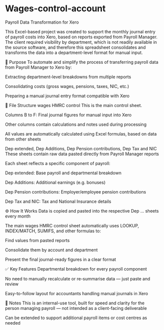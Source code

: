 # Wages-control-account
Payroll Data Transformation for Xero

This Excel-based project was created to support the monthly journal entry of payroll costs into Xero, based on reports exported from Payroll Manager. The client required visibility by department, which is not readily available in the source software, and therefore this spreadsheet consolidates and transforms the data into a department-level format for manual input.

🧾 Purpose
To automate and simplify the process of transferring payroll data from Payroll Manager to Xero by:

Extracting department-level breakdowns from multiple reports

Consolidating costs (gross wages, pensions, taxes, NIC, etc.)

Preparing a manual journal entry format compatible with Xero

📂 File Structure
wages HMRC control
This is the main control sheet.

Columns B to F: Final journal figures for manual input into Xero

Other columns contain calculations and notes used during processing

All values are automatically calculated using Excel formulas, based on data from other sheets

Dep extended, Dep Additions, Dep Pension contributions, Dep Tax and NIC
These sheets contain raw data pasted directly from Payroll Manager reports

Each sheet reflects a specific component of payroll:

Dep extended: Base payroll and departmental breakdown

Dep Additions: Additional earnings (e.g. bonuses)

Dep Pension contributions: Employer/employee pension contributions

Dep Tax and NIC: Tax and National Insurance details

⚙️ How It Works
Data is copied and pasted into the respective Dep ... sheets every month

The main wages HMRC control sheet automatically uses LOOKUP, INDEX/MATCH, SUMIFS, and other formulas to:

Find values from pasted reports

Consolidate them by account and department

Present the final journal-ready figures in a clear format

✅ Key Features
Departmental breakdown for every payroll component

No need to manually recalculate or re-summarise data — just paste and review

Easy-to-follow layout for accountants handling manual journals in Xero

📌 Notes
This is an internal-use tool, built for speed and clarity for the person managing payroll — not intended as a client-facing deliverable

Can be extended to support additional payroll items or cost centres as needed

